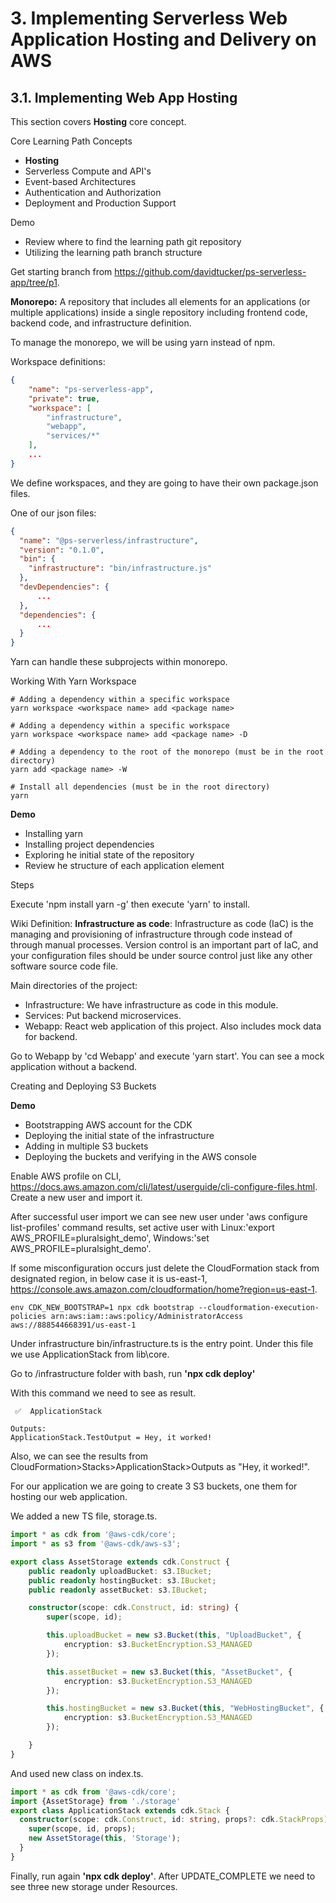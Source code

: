 # 3. Implementing Serverless Web Application Hosting and Delivery on AWS

## 3.1. Implementing Web App Hosting

This section covers **Hosting** core concept.

Core Learning Path Concepts
- **Hosting**
- Serverless Compute and API's
- Event-based Architectures
- Authentication and Authorization
- Deployment and Production Support


Demo
- Review where to find the learning path git repository
- Utilizing the learning path branch structure

Get starting branch from https://github.com/davidtucker/ps-serverless-app/tree/p1.

**Monorepo:** A repository that includes all elements for an applications (or multiple applications) inside a single repository including frontend code, backend code, and infrastructure definition.

To manage the monorepo, we will be using yarn instead of npm.

Workspace definitions:
```json
{
    "name": "ps-serverless-app",
    "private": true,
    "workspace": [
        "infrastructure",
        "webapp",
        "services/*"
    ],
    ...
}
```

We define workspaces, and they are going to have their own package.json files.

One of our json files:
```json
{
  "name": "@ps-serverless/infrastructure",
  "version": "0.1.0",
  "bin": {
    "infrastructure": "bin/infrastructure.js"
  },
  "devDependencies": {
      ...
  },
  "dependencies": {
      ...
  }
}
```

Yarn can handle these subprojects within monorepo.

Working With Yarn Workspace

```
# Adding a dependency within a specific workspace
yarn workspace <workspace name> add <package name>

# Adding a dependency within a specific workspace
yarn workspace <workspace name> add <package name> -D

# Adding a dependency to the root of the monorepo (must be in the root directory)
yarn add <package name> -W

# Install all dependencies (must be in the root directory)
yarn
```

**Demo**
- Installing yarn
- Installing project dependencies
- Exploring he initial state of the repository
- Review he structure of each application element

Steps

Execute 'npm install yarn -g' then execute 'yarn' to install.

Wiki Definition: **Infrastructure as code**: Infrastructure as code (IaC) is the managing and provisioning of infrastructure through code instead of through manual processes. Version control is an important part of IaC, and your configuration files should be under source control just like any other software source code file.

Main directories of the project:
- Infrastructure: We have infrastructure as code in this module.
- Services: Put backend microservices.
- Webapp: React web application of this project. Also includes mock data for backend.

Go to Webapp by 'cd Webapp' and execute 'yarn start'. You can see a mock application without a backend.

Creating and Deploying S3 Buckets

**Demo**
- Bootstrapping AWS account for the CDK
- Deploying the initial state of the infrastructure
- Adding in multiple S3 buckets
- Deploying the buckets and verifying in the AWS console

Enable AWS profile on CLI, https://docs.aws.amazon.com/cli/latest/userguide/cli-configure-files.html. Create a new user and import it.

After successful user import we can see new user under 'aws configure list-profiles' command results, set active user with Linux:'export AWS_PROFILE=pluralsight_demo', Windows:'set AWS_PROFILE=pluralsight_demo'.

If some misconfiguration occurs just delete the CloudFormation stack from designated region, in below case it is us-east-1, https://console.aws.amazon.com/cloudformation/home?region=us-east-1.
```
env CDK_NEW_BOOTSTRAP=1 npx cdk bootstrap --cloudformation-execution-policies arn:aws:iam::aws:policy/AdministratorAccess aws://888544668391/us-east-1
```

Under infrastructure bin/infrastructure.ts is the entry point. Under this file we use ApplicationStack from lib\core.

Go to /infrastructure folder with bash, run **'npx cdk deploy'**

With this command we need to see as result.

```
 ✅  ApplicationStack

Outputs:
ApplicationStack.TestOutput = Hey, it worked!
```

Also, we can see the results from CloudFormation>Stacks>ApplicationStack>Outputs as "Hey, it worked!".

For our application we are going to create 3 S3 buckets, one them for hosting our web application.

We added a new TS file, storage.ts.

```ts
import * as cdk from '@aws-cdk/core';
import * as s3 from '@aws-cdk/aws-s3';

export class AssetStorage extends cdk.Construct {
    public readonly uploadBucket: s3.IBucket;
    public readonly hostingBucket: s3.IBucket;
    public readonly assetBucket: s3.IBucket;

    constructor(scope: cdk.Construct, id: string) {
        super(scope, id);

        this.uploadBucket = new s3.Bucket(this, "UploadBucket", {
            encryption: s3.BucketEncryption.S3_MANAGED
        });

        this.assetBucket = new s3.Bucket(this, "AssetBucket", {
            encryption: s3.BucketEncryption.S3_MANAGED
        });

        this.hostingBucket = new s3.Bucket(this, "WebHostingBucket", {
            encryption: s3.BucketEncryption.S3_MANAGED
        });

    }
}
```

And used new class on index.ts.
```ts
import * as cdk from '@aws-cdk/core';
import {AssetStorage} from './storage' 
export class ApplicationStack extends cdk.Stack {
  constructor(scope: cdk.Construct, id: string, props?: cdk.StackProps) {
    super(scope, id, props);
    new AssetStorage(this, 'Storage');
  }
}
```

Finally, run again **'npx cdk deploy'**. After UPDATE_COMPLETE we need to see three new storage under Resources.  


